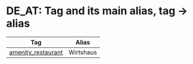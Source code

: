 # DE_AT: Tag and its main alias, tag -> alias

Tag | Alias 
--- | --- 
[amenity\_restaurant](https://taginfo.openstreetmap.org/tags/amenity=restaurant) | Wirtshaus
